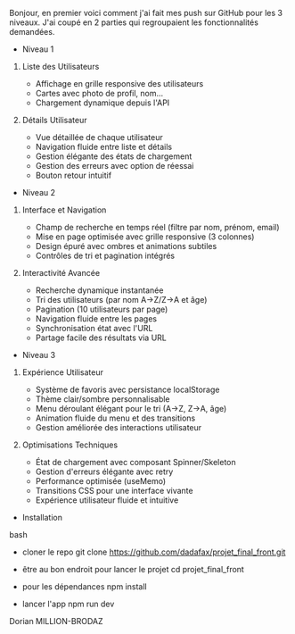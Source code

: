 Bonjour, en premier voici comment j'ai fait mes push sur GitHub pour les 3 niveaux. J'ai coupé en 2 parties qui regroupaient les fonctionnalités demandées.

- Niveau 1 

1. Liste des Utilisateurs
   - Affichage en grille responsive des utilisateurs
   - Cartes avec photo de profil, nom...
   - Chargement dynamique depuis l'API

2. Détails Utilisateur
   - Vue détaillée de chaque utilisateur
   - Navigation fluide entre liste et détails
   - Gestion élégante des états de chargement
   - Gestion des erreurs avec option de réessai
   - Bouton retour intuitif

- Niveau 2 

1. Interface et Navigation
   - Champ de recherche en temps réel (filtre par nom, prénom, email)
   - Mise en page optimisée avec grille responsive (3 colonnes)
   - Design épuré avec ombres et animations subtiles
   - Contrôles de tri et pagination intégrés

2. Interactivité Avancée
   - Recherche dynamique instantanée
   - Tri des utilisateurs (par nom A→Z/Z→A et âge)
   - Pagination (10 utilisateurs par page)
   - Navigation fluide entre les pages
   - Synchronisation état avec l'URL
   - Partage facile des résultats via URL

- Niveau 3

1. Expérience Utilisateur
   - Système de favoris avec persistance localStorage
   - Thème clair/sombre personnalisable
   - Menu déroulant élégant pour le tri (A→Z, Z→A, âge)
   - Animation fluide du menu et des transitions
   - Gestion améliorée des interactions utilisateur

2. Optimisations Techniques
   - État de chargement avec composant Spinner/Skeleton
   - Gestion d'erreurs élégante avec retry
   - Performance optimisée (useMemo)
   - Transitions CSS pour une interface vivante
   - Expérience utilisateur fluide et intuitive


- Installation

bash
- cloner le repo
git clone https://github.com/dadafax/projet_final_front.git

- être au bon endroit pour lancer le projet 
cd projet_final_front

- pour les dépendances 
npm install

- lancer l'app
npm run dev



Dorian MILLION-BRODAZ